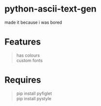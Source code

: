 # python-ascii-text-gen
made it because i was bored
# Features
> has colours\
> custom fonts
# Requires
> pip install pyfiglet\
> pip install pystyle

